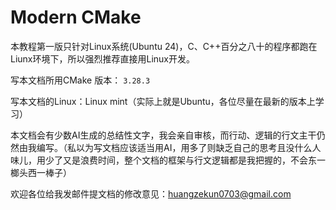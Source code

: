 # Modern CMake

本教程第一版只针对Linux系统(Ubuntu 24)，C、C++百分之八十的程序都跑在Liunx环境下，所以强烈推荐直接用Linux开发。

写本文档所用CMake 版本： `3.28.3`

写本文档的Linux：Linux mint（实际上就是Ubuntu，各位尽量在最新的版本上学习）

本文档会有少数AI生成的总结性文字，我会亲自审核，而行动、逻辑的行文主干仍然由我编写。（私以为写文档应该适当用AI，用多了则缺乏自己的思考且没什么人味儿，用少了又是浪费时间，整个文档的框架与行文逻辑都是我把握的，不会东一榔头西一棒子）

欢迎各位给我发邮件提文档的修改意见：huangzekun0703@gmail.com
